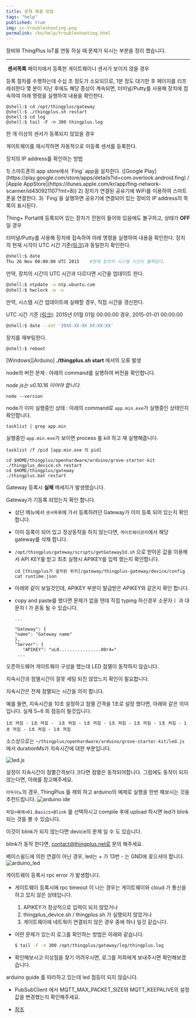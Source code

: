 ```yaml
---
title: 문제 해결 방법
tags: "help"
published: true
img: ic-troubleshooting.png
permalink: /ko/help/troubleshooting.html
---
```


장비와 ThingPlus IoT를 연동 하실 때 문제가 되시는 부분을 정리 했습니다.

---

<p class="dwfqExpand" id= "trbs_invisible_sensors">&nbsp;<b>센서목록</b> 페이지에서 등록한 게이트웨이나 센서가 보이지 않을 경우</p>

등록 절차를 수행하는데 수십 초 정도가 소요되므로, 1분 정도 대기한 후 페이지를 리프레쉬한다
몇 분이 지난 후에도 해당 증상이 계속되면, 터미널/Putty를 사용해 장치에 접속하여 아래 명령을 실행하여 내용을 확인한다.

```
@shell:$ cd /opt/thingplus/gateway
@shell:$ ./thingplus.sh restart
@shell:$ cd log
@shell:$ tail -F -n 300 thingplus.log
```

<p class="dwfqExpand2"></p>

<p class="dwfqExpand" id= "trbs_discover_sensors">   한 개 이상의 센서가 등록되지 않았을 경우</p>

게이트웨이를 재시작하면 자동적으로 미등록 센서를 등록한다.

<p class="dwfqExpand2"></p>
<p class="dwfqExpand"  id= "trbs_">   장치의 IP address를 확인하는 방법</p>
1) 스마트폰의 app store에서 `Fing` app을 설치한다. ([Google Play](https://play.google.com/store/apps/details?id=com.overlook.android.fing) / [Apple AppStore](https://itunes.apple.com/kr/app/fing-network-scanner/id430921107?mt=8))
2) 장치가 연결된 공유기에 WiFi를 이용하여 스마트폰을 연결한다.
3) `Fing`을 실행하면 공유기에 연결되어 있는 장비의 IP address의 목록이 표시된다.

<p class="dwfqExpand2"></p>
<p class="dwfqExpand" id= "trbs_time_sync">   Thing+ Portal에 등록되어 있는 장치가 전원이 들어와 있음에도 불구하고, 상태가 <b>OFF</b> 일 경우</p>

터미널/Putty를 사용해 장치에 접속하여 아래 명령을 실행하여 내용을 확인한다.
장치의 현재 시각이 UTC 시간 기준[(링크)](http://www.worldtimeserver.com/current_time_in_UTC.aspx)과 동일한지 확인한다.

```bash
@shell:$ date
Thu 26 Nov 00:00:00 UTC 2015    #현재 장치의 시스템 시간이 출력된다.
```

만약, 장치의 시간이 UTC 시간과 다르다면 시간을 업데이트 한다.

```bash
@shell:$ ntpdate -u ntp.ubuntu.com
@shell:$ hwclock -w -u
```

만약, 시스템 시간 업데이트에 실패할 경우, 직접 시간을 갱신한다.

UTC 시간 기준 [(링크)](http://www.worldtimeserver.com/current_time_in_UTC.aspx): 2015년 01월 01일 00:00:00 경우, 2015-01-01 00:00:00

```bash
@shell:$ date --set '20XX-XX-XX XX:XX:XX'
```

장치를 재부팅한다.

```bash
@shell:$ reboot
```

<p class="dwfqExpand2"></p>

<p class="dwfqExpand" id= "trbs_arduino_start_error">   [Windows][Arduino] <b>./thingplus.sh start</b> 에서의 오류 발생 </p>

node의 버전 문제 : 아래의 command를 실행하여 버전을 확인합니다.

_node js는 v0.10.16 이어야 합니다._

```
node --version
```

node가 이미 실행중인 상태 : 아래의 command로 `app.min.exe`가 실행중인 상태인지 확인합니다.

```
tasklist | grep app.min
```

실행중인 `app.min.exe`가 보이면 process 를 kill 하고 재 실행해줍니다.

```
tasklist /f /pid [app.min.exe 의 pid]

cd $HOME/thingplus/openhardware/arduino/grove-starter-kit
./thingplus_device.sh restart
cd $HOME/thingplus/gateway
./thingplus.bat restart
```

<p class="dwfqExpand2"></p>

<p class="dwfqExpand" id= "trbs_error_gw_register">   Gateway 등록시 <b>실패</b> 메세지가 발생했습니다. </p>

Gateway가 기등록 되었는지 확인 합니다.

- 상단 메뉴에서 `센서목록`에 가서 등록하려던 Gateway가 이미 등록 되어 있는지 확인합니다.
- 이미 등록이 되어 있고 정상동작을 하지 않는다면, `게이트웨이관리`에서 해당 gateway를 삭제 합니다.
- `/opt/thingplus/gateway/scripts/getGatewayId.sh` 으로 받아온 값을 이용해서 API KEY를 받고 최초 실행시 APIKEY를 입력 했는지 확인합니다.

  ```
  cd [thingplus가 설치된 위치]/gateway/thingplus-gateway/device/config
  cat runtime.json
  ```

- 아래와 같이 보일것인데, APIKEY 부분이 발급받은 APIKEY와 같은지 확인 합니다.
- copy and paste를 했다면 문제가 없을 텐데 직접 typing 하신경우 소문자ㅣ 과 대문자 I 가 혼동 될 수 있습니다.

  ```
  ...

  "Gateway": {
  "name": "Gateway name"
  },
  "Server": {
     "APIKEY": "uL0................00r4="
   ...

  ```

<p class="dwfqExpand2"></p>

<p class="dwfqExpand"  id= "trbs_led_blink"> 오픈하드웨어 게이트웨이 구성을 했는데 LED 점멸이 동작하지 않습니다.</p>

지속시간과 점멸시간이 잘못 세팅 되진 않았느지 확인이 필요합니다.

지속시간은 전체 점멸되는 시간을 의미 합니다.

예를 들면, 지속시간을 10초 설정하고 점멸 간격을 1초로 설정 했다면, 아래와 같은 의미 입니다. 실제 5~6 회 점등이 될것입니다.

```
1초 켜짐 - 1초 꺼짐 -  1초 켜짐 - 1초 꺼짐 - 1초 켜짐 - 1초 꺼짐 - 1초 켜짐 - 1초 꺼짐 - 1초 켜짐 - 1초 꺼짐
```
소스상으로는 `~/thingplus/openhardware/arduino/grove-starter-kit/led.js` 에서 durationMs가 지속시간에 대한 부분입니다.

![led.js](/assets/arduino_led_js.png)

설정이 지속시간이 점멸간격보다 크다면 점멸은 동작되야합니다. 그럼에도 동작이 되지 않는다면, 아래를 참고해주세요.

`아두이노`의 경우,
ThingPlus 를 제외 하고 arduino의 예제로 실행을 한번 해보시는 것을 추천드립니다.
![arduino ide](/assets/arduino_led_ide.png)

`파일>예제>01.Basics>Blink` 를 선택하시고 compile 후에 upload 하시면 led가 blink 되는 것을 볼 수 있습니다.

이것이 blink가 되지 않는다면 device의 문제 일 수 도 있습니다.

blink가 동작 한다면, contact@thingplus.net로 문의 해주세요.

베이스쉴드에 의한 연결이 아닌 경우, led는 + 가 13번 - 는 GND에 꽂으셔야 합니다.
![arduino_led](/assets/arduino_led.png)



<p class="dwfqExpand2"></p>

<p class="dwfqExpand" id= "trbs_error_rpc"> 게이트웨이 등록시 rpc error 가 발생합니다.</p>

- 게이트웨이 등록시에 rpc timeout 이 나는 경우는 게이트웨이와 cloud 가 통신을 하고 있지 않은 상태입니다.

  1. APIKEY가 정상적으로 입력이 되지 않았거나
  2. thingplus_device.sh / thingplus.sh 가 실행되지 않았거나
  3. 게이트웨이에 네트웍이 연결되지 않은 경우 중에 하나 일것 같습니다.

- 어떤 문제가 있는지 로그를 확인하는 방법은 아래와 같습니다.

  ```bash
  $ tail -F -n 300 /opt/thingplus/gateway/log/thingplus.log
  ```

- 확인해보시고 이상점을 찾기 어려우시면, 로그를 저희에게 보내주시면 확인해보겠습니다.

<p class="dwfqExpand2"></p>

<p class="dwfqExpand" id= "trbs_arduino_actuator"> arduino guide 를 따라하고 있는데 led 점등이 되지 않습니다.</p>

- PubSubClient 에서 MQTT_MAX_PACKET_SIZE와 MQTT_KEEPALIVE의 설정값을 변경했는지 확인해주세요.

- [참조](../open-hardware/arduino-noSSL-user-guide.html#id-pubsub)

<p class="dwfqExpand2"></p>

<!-- <p class="dwfqExpand" id= "trbs_error_key"> key 발급 에러</p>
<p class="dwfqExpand2"></p>

<p class="dwfqExpand" id= "trbs_error_rspi"> 라즈베리파이 등록시 에러 : <code>/usr/local/bin/node: not found</code> </p>
<p class="dwfqExpand2"></p>

<p class="dwfqExpand" id= "trbs_error_install"> 설치시 에러 : <code>./thingplus_embedded_sdk_pi_install.sh: pushd: not found</code> </p>
<p class="dwfqExpand2"></p>
 -->
<!-- <p class="dwfqExpand"></p>
<p class="dwfqExpand2"></p> -->

<!-- [![arduino ide](/assets/arduino_led_ide.png)](javascript:open_youtube('https://www.youtube.com/embed/IdA3_FA9wLU?enablejsapi=1&amp;origin=http://thingplus.net'))

<div id='Utube' class="video-contianer drag ui-draggable ui-draggable-handle"></div>
 -->



<div class='scrolltop'>
    <div class='scroll icon'><i class="fa fa-arrow-circle-up"></i></div>
</div>
<br/>
<br/>
<br/>
<br/>
<br/>